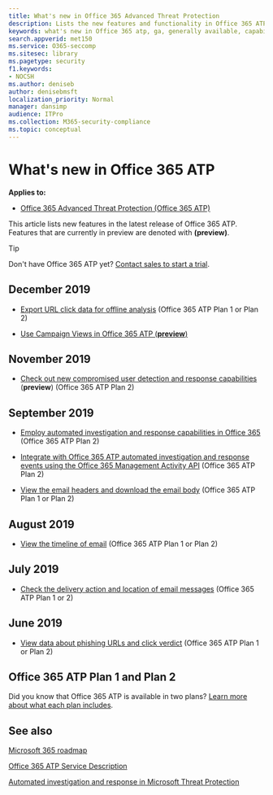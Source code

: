 ```yaml
---
title: What's new in Office 365 Advanced Threat Protection
description: Lists the new features and functionality in Office 365 ATP
keywords: what's new in Office 365 atp, ga, generally available, capabilities, available, new
search.appverid: met150
ms.service: O365-seccomp
ms.sitesec: library
ms.pagetype: security
f1.keywords:
- NOCSH
ms.author: deniseb
author: denisebmsft
localization_priority: Normal
manager: dansimp
audience: ITPro
ms.collection: M365-security-compliance
ms.topic: conceptual
---
```


# What's new in Office 365 ATP

**Applies to:**

- [Office 365 Advanced Threat Protection (Office 365 ATP)](office-365-atp.md)

This article lists new features in the latest release of Office 365 ATP. Features that are currently in preview are denoted with **(preview)**.

> [!TIP]
> Don't have Office 365 ATP yet? [Contact sales to start a trial](https://go.microsoft.com/fwlink/p/?LinkId=518644).

## December 2019

- [Export URL click data for offline analysis](threat-explorer.md#new-features-in-threat-explorer-and-real-time-detections) (Office 365 ATP Plan 1 or Plan 2)

- [Use Campaign Views in Office 365 ATP (**preview**)](campaigns.md)

## November 2019

- [Check out new compromised user detection and response capabilities](address-compromised-users-quickly.md) (**preview**) (Office 365 ATP Plan 2)

## September 2019

- [Employ automated investigation and response capabilities in Office 365](automated-investigation-response-office.md) (Office 365 ATP Plan 2)

- [Integrate with Office 365 ATP automated investigation and response events using the Office 365 Management Activity API](https://docs.microsoft.com/office/office-365-management-api/office-365-management-activity-api-schema#office-365-advanced-threat-protection-and-threat-investigation-and-response-schema) (Office 365 ATP Plan 2)

- [View the email headers and download the email body](investigate-malicious-email-that-was-delivered.md#view-the-email-headers-and-download-the-email-body) (Office 365 ATP Plan 1 or Plan 2)

## August 2019

- [View the timeline of email](investigate-malicious-email-that-was-delivered.md#view-the-timeline-of-your-email) (Office 365 ATP Plan 1 or Plan 2)

## July 2019

- [Check the delivery action and location of email messages](investigate-malicious-email-that-was-delivered.md#check-the-delivery-action-and-location) (Office 365 ATP Plan 1 or 2)

## June 2019

- [View data about phishing URLs and click verdict](threat-explorer.md#view-data-about-phishing-urls-and-click-verdict) (Office 365 ATP Plan 1 or Plan 2)

## Office 365 ATP Plan 1 and Plan 2

Did you know that Office 365 ATP is available in two plans? [Learn more about what each plan includes](office-365-atp.md#office-365-atp-plan-1-and-plan-2).

## See also

[Microsoft 365 roadmap](https://www.microsoft.com/microsoft-365/roadmap)

[Office 365 ATP Service Description](https://docs.microsoft.com/office365/servicedescriptions/office-365-advanced-threat-protection-service-description)

[Automated investigation and response in Microsoft Threat Protection](https://docs.microsoft.com/microsoft-365/security/mtp/mtp-autoir)
